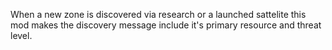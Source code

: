 When a new zone is discovered via research or a launched sattelite this mod makes the discovery message include it's primary resource and threat level.
